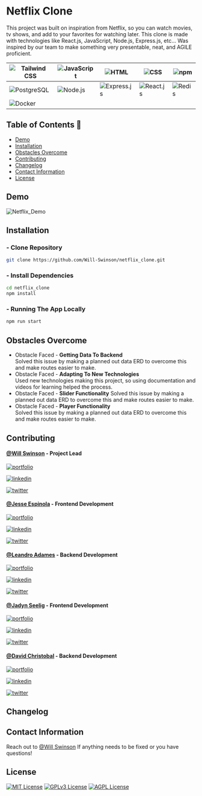 # Netflix Clone

This project was built on inspiration from Netflix, so you can watch movies, tv shows, and add to your favorites for watching later. This clone is made with technologies like React.js, JavaScript, Node.js, Express.js, etc... Was inspired by our team to make something very presentable, neat, and AGILE proficient.

| ![Tailwind CSS](https://img.shields.io/badge/-Tailwind_CSS-38B2AC?logo=tailwind-css&logoColor=white) | ![JavaScript](https://img.shields.io/badge/-JavaScript-F7DF1E?logo=javascript&logoColor=black) | ![HTML](https://img.shields.io/badge/-HTML-E34F26?logo=html5&logoColor=white)               | ![CSS](https://img.shields.io/badge/-CSS-1572B6?logo=css3&logoColor=white)            | ![npm](https://img.shields.io/badge/-npm-CB3837?logo=npm&logoColor=white)       |
| ---------------------------------------------------------------------------------------------------- | ---------------------------------------------------------------------------------------------- | ------------------------------------------------------------------------------------------- | ------------------------------------------------------------------------------------- | ------------------------------------------------------------------------------- |
| ![PostgreSQL](https://img.shields.io/badge/-PostgreSQL-336791?logo=postgresql&logoColor=white)       | ![Node.js](https://img.shields.io/badge/-Node.js-339933?logo=node.js&logoColor=white)          | ![Express.js](https://img.shields.io/badge/-Express.js-000000?logo=express&logoColor=white) | ![React.js](https://img.shields.io/badge/-React.js-61DAFB?logo=react&logoColor=black) | ![Redis](https://img.shields.io/badge/-Redis-DC382D?logo=redis&logoColor=white) |
| ![Docker](https://img.shields.io/badge/-Docker-2496ED?logo=docker&logoColor=white)                   |

## Table of Contents 📄

- [Demo](#demo)
- [Installation](#installation)
- [Obstacles Overcome](#obstacles-overcome)
- [Contributing](#contributing)
- [Changelog](#changelog)
- [Contact Information](#contact-information)
- [License](#license)

## Demo

![Netflix_Demo](https://im.ezgif.com/tmp/ezgif-1-a4158f32ed.gif)

## Installation

### - Clone Repository

```sh { vsls_cell_id=0e8f10a2-6304-4a5b-8c16-f338c7b5c891 }
git clone https://github.com/Will-Swinson/netflix_clone.git
```

### - Install Dependencies

```sh { vsls_cell_id=df09f8c4-89ee-4bbb-ad41-2b0bc00c8363 }
cd netflix_clone
npm install
```

### - Running The App Locally

```sh { vsls_cell_id=aff43912-215f-410f-9464-e2a2d4371d82 }
npm run start
```

## Obstacles Overcome

- Obstacle Faced - **Getting Data To Backend**  
   Solved this issue by making a planned out data ERD to overcome this and make routes easier to make.
- Obstacle Faced - **Adapting To New Technologies**  
   Used new technologies making this project, so using documentation and videos for learning helped the process.
- Obstacle Faced - **Slider Functionality**
   Solved this issue by making a planned out data ERD to overcome this and make routes easier to make.
- Obstacle Faced - **Player Functionality**  
   Solved this issue by making a planned out data ERD to overcome this and make routes easier to make.

## Contributing

#### [@Will Swinson](https://github.com/Will-Swinson) - Project Lead

[![portfolio](https://img.shields.io/badge/my_portfolio-000?style=for-the-badge&logo=ko-fi&logoColor=white)](https://katherineoelsner.com/)

[![linkedin](https://img.shields.io/badge/linkedin-0A66C2?style=for-the-badge&logo=linkedin&logoColor=white)](https://www.linkedin.com/)

[![twitter](https://img.shields.io/badge/twitter-1DA1F2?style=for-the-badge&logo=twitter&logoColor=white)](https://twitter.com/)

#### [@Jesse Espinola](https://github.com/Jespinola777) - Frontend Development

[![portfolio](https://img.shields.io/badge/my_portfolio-000?style=for-the-badge&logo=ko-fi&logoColor=white)](https://katherineoelsner.com/)

[![linkedin](https://img.shields.io/badge/linkedin-0A66C2?style=for-the-badge&logo=linkedin&logoColor=white)](https://www.linkedin.com/)

[![twitter](https://img.shields.io/badge/twitter-1DA1F2?style=for-the-badge&logo=twitter&logoColor=white)](https://twitter.com/)

#### [@Leandro Adames](https://github.com/leandroadames) - Backend Development

[![portfolio](https://img.shields.io/badge/my_portfolio-000?style=for-the-badge&logo=ko-fi&logoColor=white)](https://katherineoelsner.com/)

[![linkedin](https://img.shields.io/badge/linkedin-0A66C2?style=for-the-badge&logo=linkedin&logoColor=white)](https://www.linkedin.com/)

[![twitter](https://img.shields.io/badge/twitter-1DA1F2?style=for-the-badge&logo=twitter&logoColor=white)](https://twitter.com/)

#### [@Jadyn Seelig](https://github.com/Seeligjn) - Frontend Development

[![portfolio](https://img.shields.io/badge/my_portfolio-000?style=for-the-badge&logo=ko-fi&logoColor=white)](https://katherineoelsner.com/)

[![linkedin](https://img.shields.io/badge/linkedin-0A66C2?style=for-the-badge&logo=linkedin&logoColor=white)](https://www.linkedin.com/)

[![twitter](https://img.shields.io/badge/twitter-1DA1F2?style=for-the-badge&logo=twitter&logoColor=white)](https://twitter.com/)

#### [@David Christobal](https://github.com/alexctb14) - Backend Development

[![portfolio](https://img.shields.io/badge/my_portfolio-000?style=for-the-badge&logo=ko-fi&logoColor=white)](https://katherineoelsner.com/)

[![linkedin](https://img.shields.io/badge/linkedin-0A66C2?style=for-the-badge&logo=linkedin&logoColor=white)](https://www.linkedin.com/)

[![twitter](https://img.shields.io/badge/twitter-1DA1F2?style=for-the-badge&logo=twitter&logoColor=white)](https://twitter.com/)

## Changelog

## Contact Information

Reach out to [@Will Swinson](https://github.com/Will-Swinson) If anything needs to be fixed or you have questions!

## License

[![MIT License](https://img.shields.io/badge/License-MIT-green.svg)](https://choosealicense.com/licenses/mit/)
[![GPLv3 License](https://img.shields.io/badge/License-GPL%20v3-yellow.svg)](https://opensource.org/licenses/)
[![AGPL License](https://img.shields.io/badge/license-AGPL-blue.svg)](http://www.gnu.org/licenses/agpl-3.0)
